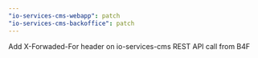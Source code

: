 ```yaml
---
"io-services-cms-webapp": patch
"io-services-cms-backoffice": patch
---
```


Add X-Forwaded-For header on io-services-cms REST API call from B4F
